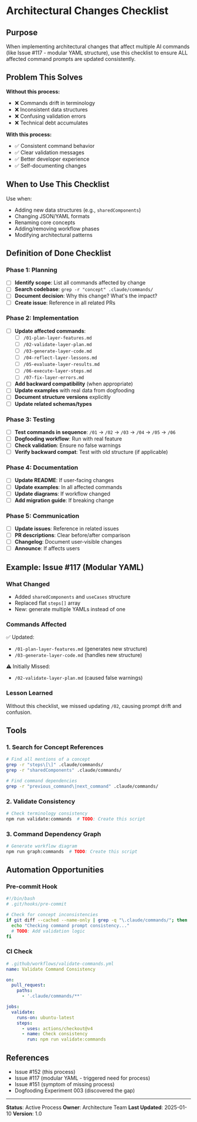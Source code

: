# Architectural Changes Checklist

## Purpose

When implementing architectural changes that affect multiple AI commands (like Issue #117 - modular YAML structure), use this checklist to ensure ALL affected command prompts are updated consistently.

## Problem This Solves

**Without this process:**
- ❌ Commands drift in terminology
- ❌ Inconsistent data structures
- ❌ Confusing validation errors
- ❌ Technical debt accumulates

**With this process:**
- ✅ Consistent command behavior
- ✅ Clear validation messages
- ✅ Better developer experience
- ✅ Self-documenting changes

## When to Use This Checklist

Use when:
- Adding new data structures (e.g., `sharedComponents`)
- Changing JSON/YAML formats
- Renaming core concepts
- Adding/removing workflow phases
- Modifying architectural patterns

## Definition of Done Checklist

### Phase 1: Planning
- [ ] **Identify scope**: List all commands affected by change
- [ ] **Search codebase**: `grep -r "concept" .claude/commands/`
- [ ] **Document decision**: Why this change? What's the impact?
- [ ] **Create issue**: Reference in all related PRs

### Phase 2: Implementation
- [ ] **Update affected commands**:
  - [ ] `/01-plan-layer-features.md`
  - [ ] `/02-validate-layer-plan.md`
  - [ ] `/03-generate-layer-code.md`
  - [ ] `/04-reflect-layer-lessons.md`
  - [ ] `/05-evaluate-layer-results.md`
  - [ ] `/06-execute-layer-steps.md`
  - [ ] `/07-fix-layer-errors.md`
- [ ] **Add backward compatibility** (when appropriate)
- [ ] **Update examples** with real data from dogfooding
- [ ] **Document structure versions** explicitly
- [ ] **Update related schemas/types**

### Phase 3: Testing
- [ ] **Test commands in sequence**: `/01` → `/02` → `/03` → `/04` → `/05` → `/06`
- [ ] **Dogfooding workflow**: Run with real feature
- [ ] **Check validation**: Ensure no false warnings
- [ ] **Verify backward compat**: Test with old structure (if applicable)

### Phase 4: Documentation
- [ ] **Update README**: If user-facing changes
- [ ] **Update examples**: In all affected commands
- [ ] **Update diagrams**: If workflow changed
- [ ] **Add migration guide**: If breaking change

### Phase 5: Communication
- [ ] **Update issues**: Reference in related issues
- [ ] **PR descriptions**: Clear before/after comparison
- [ ] **Changelog**: Document user-visible changes
- [ ] **Announce**: If affects users

## Example: Issue #117 (Modular YAML)

### What Changed
- Added `sharedComponents` and `useCases` structure
- Replaced flat `steps[]` array
- New: generate multiple YAMLs instead of one

### Commands Affected
✅ Updated:
- `/01-plan-layer-features.md` (generates new structure)
- `/03-generate-layer-code.md` (handles new structure)

⚠️ Initially Missed:
- `/02-validate-layer-plan.md` (caused false warnings)

### Lesson Learned
Without this checklist, we missed updating `/02`, causing prompt drift and confusion.

## Tools

### 1. Search for Concept References
```bash
# Find all mentions of a concept
grep -r "steps\[\]" .claude/commands/
grep -r "sharedComponents" .claude/commands/

# Find command dependencies
grep -r "previous_command\|next_command" .claude/commands/
```

### 2. Validate Consistency
```bash
# Check terminology consistency
npm run validate:commands  # TODO: Create this script
```

### 3. Command Dependency Graph
```bash
# Generate workflow diagram
npm run graph:commands  # TODO: Create this script
```

## Automation Opportunities

### Pre-commit Hook
```bash
#!/bin/bash
# .git/hooks/pre-commit

# Check for concept inconsistencies
if git diff --cached --name-only | grep -q "\.claude/commands/"; then
  echo "Checking command prompt consistency..."
  # TODO: Add validation logic
fi
```

### CI Check
```yaml
# .github/workflows/validate-commands.yml
name: Validate Command Consistency

on:
  pull_request:
    paths:
      - '.claude/commands/**'

jobs:
  validate:
    runs-on: ubuntu-latest
    steps:
      - uses: actions/checkout@v4
      - name: Check consistency
        run: npm run validate:commands
```

## References

- Issue #152 (this process)
- Issue #117 (modular YAML - triggered need for process)
- Issue #151 (symptom of missing process)
- Dogfooding Experiment 003 (discovered the gap)

---

**Status**: Active Process
**Owner**: Architecture Team
**Last Updated**: 2025-01-10
**Version**: 1.0
